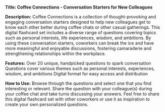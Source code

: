 **Title: Coffee Connections - Conversation Starters for New Colleagues**

**Description:**
Coffee Connections is a collection of thought-provoking and engaging conversation starters designed to help new colleagues get to know each other better during coffee chats or other casual gatherings. This digital flashcard set includes a diverse range of questions covering topics such as personal interests, life experiences, wisdom, and ambitions.
By using these conversation starters, coworkers can break the ice and have more meaningful and enjoyable discussions, fostering camaraderie and strengthening relationships within the workplace.

**Features:**
Over 20 unique, handpicked questions to spark conversation
Questions cover various themes such as personal interests, experiences, wisdom, and ambitions
Digital format for easy access and distribution

**How to Use:**
Browse through the questions and select one that you find interesting or relevant.
Share the question with your colleague(s) during your coffee chat and take turns discussing your answers.
Feel free to share this digital flashcard set with other coworkers or use it as inspiration to create your own personalized questions.
